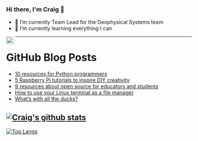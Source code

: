 ### Hi there, I'm Craig 👋

<!--
**CraigTeelFugro/CraigTeelFugro** is a ✨ _special_ ✨ repository because its `README.md` (this file) appears on your GitHub profile.

Here are some ideas to get you started:
-->

- 🔭 I’m currently Team Lead for the Geophysical Systems team
- 🌱 I’m currently learning everything I can

[<img align="left" alt="Craig Teel | LinkedIn" width="22px" src="https://cdn.jsdelivr.net/npm/simple-icons@v3/icons/linkedin.svg" />][linkedin]

---

# GitHub Blog Posts

<!-- BLOG-POST-LIST:START -->
- [10 resources for Python programmers](https://opensource.com/article/22/12/best-python)
- [5 Raspberry Pi tutorials to inspire DIY creativity](https://opensource.com/article/22/12/raspberry-pi-tutorials)
- [9 resources about open source for educators and students](https://opensource.com/article/22/12/open-source-education)
- [How to use your Linux terminal as a file manager](https://opensource.com/article/22/12/linux-terminal-file-manager)
- [What’s with all the ducks?](https://github.blog/2022-12-23-whats-with-all-the-ducks/)
<!-- BLOG-POST-LIST:END -->

## [![Craig's github stats](https://github-readme-stats.vercel.app/api?username=craigteelfugro&show_icons=true&theme=radical)](https://github.com/anuraghazra/github-readme-stats)


[linkedin]: https://linkedin.com/in/craig-teel-b8786771
[![Top Langs](https://github-readme-stats.vercel.app/api/top-langs/?username=craigteelfugro&layout=compact)](https://github.com/anuraghazra/github-readme-stats)
